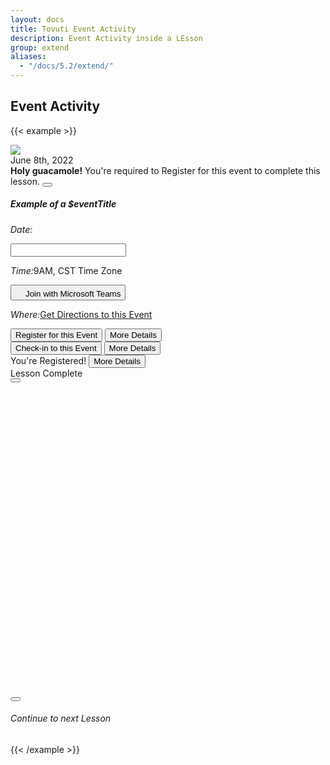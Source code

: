 ```yaml
---
layout: docs
title: Tovuti Event Activity
description: Event Activity inside a LEsson
group: extend
aliases:
  - "/docs/5.2/extend/"
---
```




## Event Activity

<!-- markdownlint-disable -->
{{< example >}}
<div class="container text-center">
  <div class="row">
    <div class="col-12 mt-4 col-md-8">
      <div class="border rounded shadow-sm">
        <div class="card border border-0 overflow-hidden">
          <div class="row g-0">
            <div class="col-md-4 border border-0 position-relative">
              <img src="/docs/5.2/assets/img/tovuti/space2.jpg"
                class="border border-0 object-fit-cover img-fluid border-end h-100">
              <div class="position-absolute top-0 start-0 bg-light rounded mx-2 my-2 p-2">June 8th, 2022</div>
            </div>
            <div class="col-md-8 p-0">
              <div class="alert alert-warning alert-dismissible fade show rounded-0 text-start" role="alert">
                <strong>Holy guacamole!</strong> You're required to Register for this event to complete this lesson.
                <button type="button" class="btn-close" data-bs-dismiss="alert" aria-label="Close"></button>
              </div>
              <div class="card-body p-0 position-relative">
                <div class="p-3">
                  <h5 class="card-title text-start" contenteditable="true">Example of a $eventTitle<div class="isEditable"></div></h5>
                <style>
*[contenteditable="true"] { position: relative; }
.isEditable { display: none; }
*[contenteditable="true"]:hover > .isEditable { display: block; width:10px; height: 10px; background-color: red; position: absolute; top: -10px; left: -10px; right: auto; bottom: auto; border-radius: 50px; height:auto; }
*[contenteditable="true"]:focus { outline: 0;
}
</style>
                </div>
                <div
                  class="hstack flex-wrap gap-1 p-3 w-100 border-top align-items-bottom justify-content-between h-100">
                  <div class="d-flex" x-data="{
        value: ['11/09/2022'],
        init() {
            let picker = flatpickr(this.$refs.picker, {
                dateFormat: 'm/d/Y',
                defaultDate: this.value,
                onChange: (date, dateString) => {
                    this.value = dateString.split(' to ')
                }
            })
            this.$watch('value', () => picker.setDate(this.value))
        },
    }"
    class="">
    <p class="ps-3 py-2 my-0"><i class="fa fa-calendar me-2"></i><em
                      class="fw-bold fst-normal me-1">Date:</em>
                      </p>
    <input class="border-0 ps-0 w-auto" x-ref="picker" type="text">
</div>
                      <p class="px-3 py-2 my-0"><i class="fa fa-clock me-2"></i><em
                      class="fw-bold fst-normal me-1">Time:</em>9AM, CST Time Zone</p>
                  <button type="button"
                    class="btn btn-link  text-decoration-none d-flex gap-2 justify-content-center align-items-center"><img
                      src="/docs/5.2/assets/img/tovuti/logos/teams.svg" class="object-fit-cover img-fluid"
                      style="height: 16px;">Join with Microsoft Teams</button>
                  <p class="px-2 py-2 my-0"><i class="fa fa-map me-2"></i><em
                      class="fw-bold fst-normal me-1">Where:</em><a href="">Get Directions to this Event</a></p>
                </div>
                <div
                  class="hstack bg-light flex-wrap gap-3 p-3 w-100 border-top align-items-bottom justify-content-between h-100">
                  <button type="button"
                    class="btn btn-link  text-decoration-none d-flex gap-2 justify-content-center align-items-center"><i
                      class="fa fa-right-to-bracket"></i>Register for this Event</button>
                  <button type="button"
                    class="btn btn-light text-black text-decoration-none d-flex gap-2 justify-content-center align-items-center"><i
                      class="fa fa-arrow-right"></i>More Details</button>
                </div>
                <div
                  class="hstack bg-light flex-wrap gap-3 p-3 w-100 border-top align-items-bottom justify-content-between h-100">
                  <button type="button"
                    class="btn btn-link  text-decoration-none d-flex gap-2 justify-content-center align-items-center"><i
                      class="fa-solid fa-check-to-slot"></i>Check-in to this Event</button>
                  <button type="button"
                    class="btn btn-light text-black text-decoration-none d-flex gap-2 justify-content-center align-items-center"><i
                      class="fa fa-arrow-right"></i>More Details</button>
                </div>
                <div
                  class="hstack bg-light flex-wrap gap-3 p-3 w-100 border-top align-items-bottom justify-content-between h-100 ps-4">
                  <span
                    class="text-decoration-none d-flex gap-2 ps-1 text-green justify-content-center align-items-center "><i
                      class="fa-solid fa-check"></i>You're Registered!</span>
                  <button type="button"
                    class="btn btn-light text-black text-decoration-none d-flex gap-2 justify-content-center align-items-center ps-1"><i
                      class="fa fa-arrow-right"></i>More Details</button>
                </div>
              </div>
            </div>
          </div>
        </div>
      </div>
    </div>
    <div class="col-12 col-md-4 mt-4 h-100">
      <div class="d-flex bg-light flex-column p-0 border rounded shadow-sm">
        <div class="d-flex align-items-center justify-content-center gap-2 p-3 border-bottom text-success">
          <i class="fa-solid fa-circle-check"></i><span>Lesson Complete</span>
        </div>
        <div class="d-flex flex-column flex-lg-row align-items-center justify-content-center p-3 gap-3">
          <button type="button" class="btn btn-success w-100 w-md-auto"><i
              class="fa-solid fa-circle-check"></i></button>
          <div class="next-lesson-cover object-fit-cover"
            style="background-image: url(/docs/5.2/assets/img/tovuti/pricing-modifiers/img/illustration.jpg); min-width:140px; min-height:140px; max-width: 100%; max-height: 100%; width: 100%; height:auto; aspect-ratio: 1 / 1; background-position: 50% 50%;">
          </div>
          <button type="button" class="btn btn-dark w-100 w-md-auto"><i class="fa-solid fa-unlock"></i></button>
        </div>
        <div class="d-flex align-items-center justify-content-center p-3 border-top gap-2">
          <a class="d-flex align-items-center justify-content-center gap-2 text-decoration-none"><i
              class="fa-solid fa-forward"></i>
            <h6 class="my-0 fw-normal">Continue to next Lesson</h6>
          </a>
        </div>
      </div>
    </div>
  </div>
</div>
{{< /example >}}


<!-- markdownlint-restore -->
